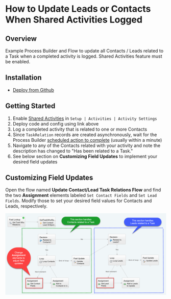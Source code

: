 How to Update Leads or Contacts When Shared Activities Logged
=============================================================

Overview
--------

Example Process Builder and Flow to update all Contacts / Leads related to a Task when a completed activity is logged. Shared Activities feature must be enabled.


Installation
------------

* [Deploy from Github](https://githubsfdeploy.herokuapp.com)


Getting Started
---------------

1. Enable [Shared Activities](https://help.salesforce.com/articleView?id=activities_shared_considerations.htm&type=0&language=en_US&release=204.17) in `Setup | Activities | Activity Settings`
2. Deploy code and config using link above
3. Log a completed activity that is related to one or more Contacts
4. Since `TaskRelation` records are created asynchronously, wait for the Process Builder [scheduled action to complete](https://help.salesforce.com/articleView?id=process_monitor_instance.htm&type=0&language=en_US&release=204.17) (usually within a minute)
5. Navigate to any of the Contacts related with your activity and note the description has changed to "Has been related to a Task."
6. See below section on **Customizing Field Updates** to implement your desired field updates


Customizing Field Updates
-------------------------

Open the flow named **Update Contact/Lead Task Relations Flow** and find the two **Assignment** elements labeled `Set Contact Fields` and `Set Lead Fields`. Modify those to set your desired field values for Contacts and Leads, respectively.

![screenshot](images/shared-activities-update-task-relations-flow.png)
